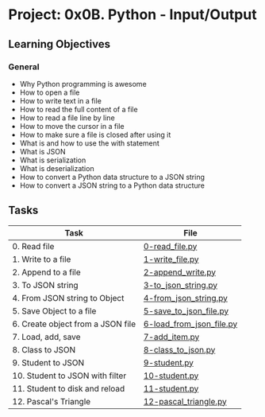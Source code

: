 # Project: 0x0B. Python - Input/Output

<h2>Learning Objectives</h2>

<h3>General</h3>

<ul>
<li>Why Python programming is awesome</li>
<li>How to open a file</li>
<li>How to write text in a file</li>
<li>How to read the full content of a file</li>
<li>How to read a file line by line</li>
<li>How to move the cursor in a file</li>
<li>How to make sure a file is closed after using it</li>
<li>What is and how to use the with statement</li>
<li>What is JSON</li>
<li>What is serialization</li>
<li>What is deserialization</li>
<li>How to convert a Python data structure to a JSON string</li>
<li>How to convert a JSON string to a Python data structure</li>
</ul>

<h2>Tasks</h2>

| Task | File |
| ---- | ---- |
| 0. Read file | [0-read_file.py](./0-read_file.py) |
| 1. Write to a file | [1-write_file.py](./1-write_file.py) |
| 2. Append to a file | [2-append_write.py](./2-append_write.py) |
| 3. To JSON string | [3-to_json_string.py](./3-to_json_string.py) |
| 4. From JSON string to Object | [4-from_json_string.py](./4-from_json_string.py) |
| 5. Save Object to a file | [5-save_to_json_file.py](./5-save_to_json_file.py) |
| 6. Create object from a JSON file | [6-load_from_json_file.py](./6-load_from_json_file.py) |
| 7. Load, add, save | [7-add_item.py](./7-add_item.py) |
| 8. Class to JSON | [8-class_to_json.py](./8-class_to_json.py) |
| 9. Student to JSON | [9-student.py](./9-student.py) |
| 10. Student to JSON with filter | [10-student.py](./10-student.py) |
| 11. Student to disk and reload | [11-student.py](./11-student.py) |
| 12. Pascal's Triangle | [12-pascal_triangle.py](./12-pascal_triangle.py) |

